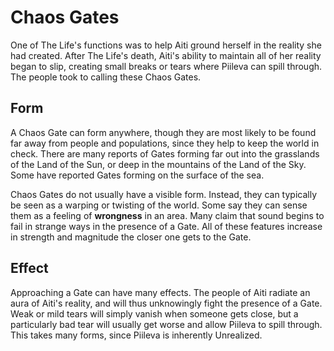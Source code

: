 # Chaos Gates

One of The Life's functions was to help Aiti ground herself in the reality she had created. After The Life's death, Aiti's ability to maintain all of her reality began to slip, creating small breaks or tears where Piileva can spill through. The people took to calling these Chaos Gates. 

## Form

A Chaos Gate can form anywhere, though they are most likely to be found far away from people and populations, since they help to keep the world in check. There are many reports of Gates forming far out into the grasslands of the Land of the Sun, or deep in the mountains of the Land of the Sky. Some have reported Gates forming on the surface of the sea. 

Chaos Gates do not usually have a visible form. Instead, they can typically be seen as a warping or twisting of the world. Some say they can sense them as a feeling of **wrongness** in an area. Many claim that sound begins to fail in strange ways in the presence of a Gate. All of these features increase in strength and magnitude the closer one gets to the Gate. 

## Effect

Approaching a Gate can have many effects. The people of Aiti radiate an aura of Aiti's reality, and will thus unknowingly fight the presence of a Gate. Weak or mild tears will simply vanish when someone gets close, but a particularly bad tear will usually get worse and allow Piileva to spill through. This takes many forms, since Piileva is inherently Unrealized. 
